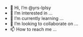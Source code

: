 - 👋 Hi, I’m @yrs-lplsy
- 👀 I’m interested in ...
- 🌱 I’m currently learning ...
- 💞️ I’m looking to collaborate on ...
- 📫 How to reach me ...

<!---
yrs-lplsy/yrs-lplsy is a ✨ special ✨ repository because its `README.md` (this file) appears on your GitHub profile.
You can click the Preview link to take a look at your changes.
--->
